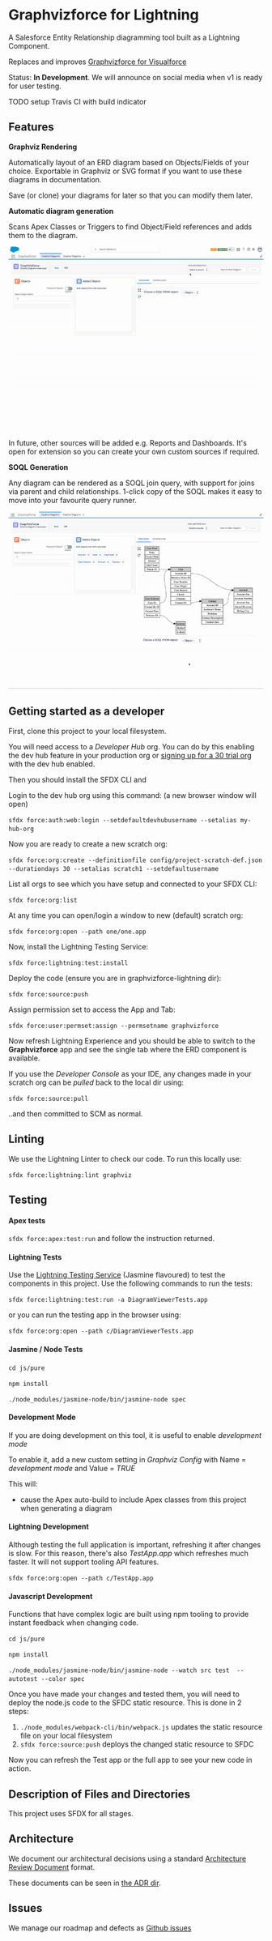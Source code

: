 # Graphvizforce for Lightning

A Salesforce Entity Relationship diagramming tool built as a Lightning Component.

Replaces and improves [Graphvizforce for Visualforce](http://stevebuik.github.io/GraphVizForce)

Status: **In Development**. We will announce on social media when v1 is ready for user testing.

TODO setup Travis CI with build indicator

## Features

**Graphviz Rendering**

Automatically layout of an ERD diagram based on Objects/Fields of your choice.
Exportable in Graphviz or SVG format if you want to use these diagrams in documentation.

Save (or clone) your diagrams for later so that you can modify them later.

**Automatic diagram generation**

Scans Apex Classes or Triggers to find Object/Field references and adds them to the diagram.

![Demo](doc/assets/auto-build-demo.gif)

In future, other sources will be added e.g. Reports and Dashboards.
It's open for extension so you can create your own custom sources if required.

**SOQL Generation**

Any diagram can be rendered as a SOQL join query, with support for joins via parent and child relationships.
1-click copy of the SOQL makes it easy to move into your favourite query runner.

![Demo](doc/assets/gvf2-demo.gif)

## Getting started as a developer

First, clone this project to your local filesystem.

You will need access to a *Developer Hub* org. You can do by this enabling the dev hub feature in your production org
or [signing up for a 30 trial org](https://developer.salesforce.com/promotions/orgs/dx-signup) with the dev hub enabled.

Then you should install the SFDX CLI and

Login to the dev hub org using this command: (a new browser window will open)

`sfdx force:auth:web:login --setdefaultdevhubusername --setalias my-hub-org`

Now you are ready to create a new scratch org:

`sfdx force:org:create --definitionfile config/project-scratch-def.json --durationdays 30 --setalias scratch1 --setdefaultusername`

List all orgs to see which you have setup and connected to your SFDX CLI:

`sfdx force:org:list`

At any time you can open/login a window to new (default) scratch org:

`sfdx force:org:open --path one/one.app`

Now, install the Lightning Testing Service:

`sfdx force:lightning:test:install`

Deploy the code (ensure you are in graphvizforce-lightning dir):

`sfdx force:source:push`

Assign permission set to access the App and Tab:

`sfdx force:user:permset:assign --permsetname graphvizforce`

Now refresh Lightning Experience and you should be able to switch to the **Graphvizforce** app and
see the single tab where the ERD component is available.

If you use the *Developer Console* as your IDE, any changes made in your scratch org can be *pulled* back
to the local dir using:

`sfdx force:source:pull`

..and then committed to SCM as normal.

## Linting

We use the Lightning Linter to check our code. To run this locally use:

`sfdx force:lightning:lint graphviz`

## Testing

#### Apex tests

`sfdx force:apex:test:run` and follow the instruction returned.

#### Lightning Tests

Use the [Lightning Testing Service](https://forcedotcom.github.io/LightningTestingService/) (Jasmine flavoured) to test the components in this project.
Use the following commands to run the tests:

`sfdx force:lightning:test:run -a DiagramViewerTests.app`

or you can run the testing app in the browser using:

`sfdx force:org:open --path c/DiagramViewerTests.app`

#### Jasmine / Node Tests

`cd js/pure`

`npm install`

`./node_modules/jasmine-node/bin/jasmine-node spec`

#### Development Mode

If you are doing development on this tool, it is useful to enable *development mode*

To enable it, add a new custom setting in *Graphviz Config* with Name = *development mode*
and Value = *TRUE*

This will:

* cause the Apex auto-build to include Apex classes from this project when generating a diagram

#### Lightning Development

Although testing the full application is important, refreshing it after changes is slow.
For this reason, there's also *TestApp.app* which refreshes much faster. It will not support tooling API features.

`sfdx force:org:open --path c/TestApp.app`

#### Javascript Development

Functions that have complex logic are built using npm tooling to provide instant feedback when changing code.

`cd js/pure`

`npm install`

`./node_modules/jasmine-node/bin/jasmine-node --watch src test  --autotest --color spec`

Once you have made your changes and tested them, you will need to deploy the node.js code to the SFDC static resource.
This is done in 2 steps:

1. `./node_modules/webpack-cli/bin/webpack.js` updates the static resource file on your local filesystem
2. `sfdx force:source:push` deploys the changed static resource to SFDC

Now you can refresh the Test app or the full app to see your new code in action.

## Description of Files and Directories

This project uses SFDX for all stages.

## Architecture

We document our architectural decisions using a standard [Architecture Review Document](http://thinkrelevance.com/blog/2011/11/15/documenting-architecture-decisions) format.

These documents can be seen in [the ADR dir](https://github.com/stevebuik/Graphvizforce-Lightning/tree/master/doc/ADR).

## Issues

We manage our roadmap and defects as [Github issues](https://github.com/stevebuik/Graphvizforce-Lightning/issues)

